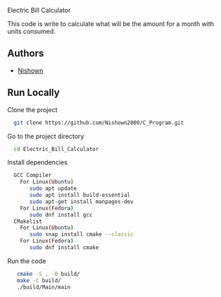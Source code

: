 
Electric Bill Calculator

This code is write to calculate what will be the amount for a month with units consumed.



## Authors

- [Nishown](https://github.com/Nishown2000/C_Program/tree/main/Electric_Bill_Calculator)


## Run Locally

Clone the project

```bash
  git clone https://github.com/Nishown2000/C_Program.git
```

Go to the project directory

```bash
  cd Electric_Bill_Calculator
```

Install dependencies

```bash
  GCC Compiler
    For Linux(Ubuntu)
       sudo apt update
       sudo apt install build-essential
       sudo apt-get install manpages-dev
    For Linux(Fedora)
       sudo dnf install gcc   
  CMakelist
    For Linux(Ubuntu)
       sudo snap install cmake --classic
    For Linux(Fedora)
       sudo dnf install cmake
``` 

Run the code

```bash
   cmake -S . -B build/
   make -C build/
   ./build/Main/main
```